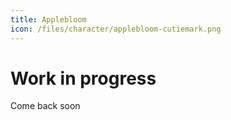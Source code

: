 ```yaml
---
title: Applebloom
icon: /files/character/applebloom-cutiemark.png
---
```


# Work in progress

Come back soon
